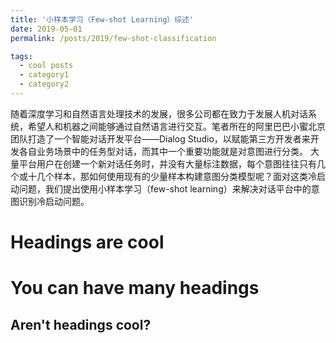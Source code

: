 ```yaml
---
title: '小样本学习（Few-shot Learning）综述'
date: 2019-05-01
permalink: /posts/2019/few-shot-classification

tags:
  - cool posts
  - category1
  - category2
---
```


随着深度学习和自然语言处理技术的发展，很多公司都在致力于发展人机对话系统，希望人和机器之间能够通过自然语言进行交互。笔者所在的阿里巴巴小蜜北京团队打造了一个智能对话开发平台——Dialog Studio，以赋能第三方开发者来开发各自业务场景中的任务型对话，而其中一个重要功能就是对意图进行分类。
大量平台用户在创建一个新对话任务时，并没有大量标注数据，每个意图往往只有几个或十几个样本，那如何使用现有的少量样本构建意图分类模型呢？面对这类冷启动问题，我们提出使用小样本学习（few-shot learning）来解决对话平台中的意图识别冷启动问题。

Headings are cool
======

You can have many headings
======

Aren't headings cool?
------
